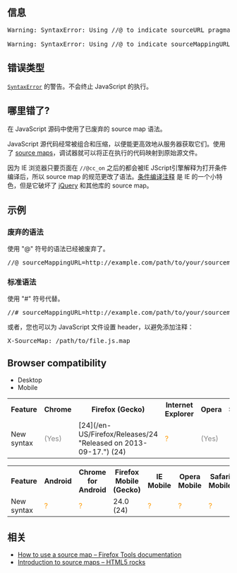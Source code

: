 ## 信息

<pre class="syntaxbox">Warning: SyntaxError: Using //@ to indicate sourceURL pragmas is deprecated. Use //# instead

Warning: SyntaxError: Using //@ to indicate sourceMappingURL pragmas is deprecated. Use //# instead
</pre>

## 错误类型

[`SyntaxError`](/zh-CN/docs/Web/JavaScript/Reference/Global_Objects/SyntaxError "SyntaxError 对象代表尝试解析语法上不合法的代码的错误。") 的警告。不会终止 JavaScript 的执行。

## 哪里错了?

在 JavaScript 源码中使用了已废弃的 source map 语法。

JavaScript 源代码经常被组合和压缩，以便能更高效地从服务器获取它们。使用了 [source maps](http://www.html5rocks.com/en/tutorials/developertools/sourcemaps/)，调试器就可以将正在执行的代码映射到原始源文件。

因为 IE 浏览器只要页面在 `//@cc_on` 之后的都会被IE JScript引擎解释为打开条件编译后，所以 source map 的规范更改了语法。[条件编译注释](https://msdn.microsoft.com/en-us/library/8ka90k2e%28v=vs.94%29.aspx) 是 IE 的一个小特色，但是它破坏了 [jQuery](https://bugs.jquery.com/ticket/13274) 和其他库的 source map。

## 示例

### 废弃的语法

使用 "@" 符号的语法已经被废弃了。

<pre class="brush: js example-bad">//@ sourceMappingURL=http://example.com/path/to/your/sourcemap.map
</pre>

### 标准语法

使用 "#" 符号代替。

<pre class="brush: js example-good">//# sourceMappingURL=http://example.com/path/to/your/sourcemap.map</pre>

或者，您也可以为 JavaScript 文件设置 header，以避免添加注释：

<pre class="brush: js example-good">X-SourceMap: /path/to/file.js.map</pre>

## Browser compatibility

<div class="htab"><a name="AutoCompatibilityTable" id="AutoCompatibilityTable"></a>

*   <a>Desktop</a>
*   <a>Mobile</a>

</div>

<div id="compat-desktop">

<table class="compat-table">

<tbody>

<tr>

<th>Feature</th>

<th>Chrome</th>

<th>Firefox (Gecko)</th>

<th>Internet Explorer</th>

<th>Opera</th>

<th>Safari</th>

</tr>

<tr>

<td>New syntax</td>

<td><span title="Please update this with the earliest version of support." style="color: #888;">(Yes)</span></td>

<td>[24](/en-US/Firefox/Releases/24 "Released on 2013-09-17.") (24)</td>

<td><span title="Compatibility unknown; please update this." style="color: rgb(255, 153, 0);">?</span></td>

<td><span title="Please update this with the earliest version of support." style="color: #888;">(Yes)</span></td>

<td><span title="Please update this with the earliest version of support." style="color: #888;">(Yes)</span></td>

</tr>

</tbody>

</table>

</div>

<div id="compat-mobile">

<table class="compat-table">

<tbody>

<tr>

<th>Feature</th>

<th>Android</th>

<th>Chrome for Android</th>

<th>Firefox Mobile (Gecko)</th>

<th>IE Mobile</th>

<th>Opera Mobile</th>

<th>Safari Mobile</th>

</tr>

<tr>

<td>New syntax</td>

<td><span title="Compatibility unknown; please update this." style="color: rgb(255, 153, 0);">?</span></td>

<td><span title="Compatibility unknown; please update this." style="color: rgb(255, 153, 0);">?</span></td>

<td>24.0 (24)</td>

<td><span title="Compatibility unknown; please update this." style="color: rgb(255, 153, 0);">?</span></td>

<td><span title="Compatibility unknown; please update this." style="color: rgb(255, 153, 0);">?</span></td>

<td><span title="Compatibility unknown; please update this." style="color: rgb(255, 153, 0);">?</span></td>

</tr>

</tbody>

</table>

</div>

## 相关

*   [How to use a source map – Firefox Tools documentation](/en-US/docs/Tools/Debugger/How_to/Use_a_source_map)
*   [Introduction to source maps – HTML5 rocks](http://www.html5rocks.com/en/tutorials/developertools/sourcemaps/)